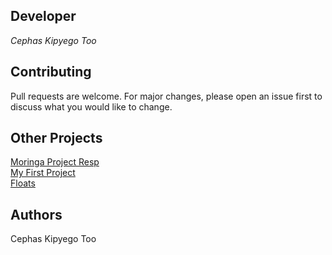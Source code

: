 ## Developer

*Cephas Kipyego Too*

## Contributing
Pull requests are welcome. For major changes, please open an issue first to discuss what you would like to change.

## Other Projects
[Moringa Project Resp](https://github.com/cephaske254/moringa-projects)  
[My First Project](https://github.com/cephaske254/moringa-projects)  
[Floats](https://github.com/cephaske254/floats)  

## Authors
Cephas Kipyego Too